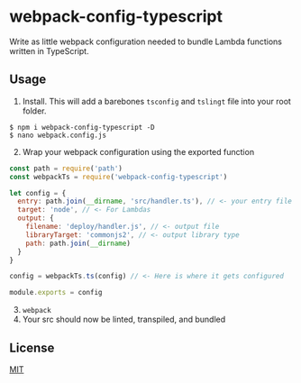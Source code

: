 # webpack-config-typescript

Write as little webpack configuration needed to bundle Lambda functions written in TypeScript.

## Usage

  1. Install. This will add a barebones `tsconfig` and `tslingt` file into your root folder.
```
$ npm i webpack-config-typescript -D
$ nano webpack.config.js
```

  2. Wrap your webpack configuration using the exported function
```javascript
const path = require('path')
const webpackTs = require('webpack-config-typescript')

let config = {
  entry: path.join(__dirname, 'src/handler.ts'), // <- your entry file
  target: 'node', // <- For Lambdas
  output: {
    filename: 'deploy/handler.js', // <- output file
    libraryTarget: 'commonjs2', // <- output library type
    path: path.join(__dirname)
  }
}

config = webpackTs.ts(config) // <- Here is where it gets configured

module.exports = config 
```

  3. `webpack`
  4. Your src should now be linted, transpiled, and bundled

## License

[MIT](http://www.opensource.org/licenses/mit-license.php)

